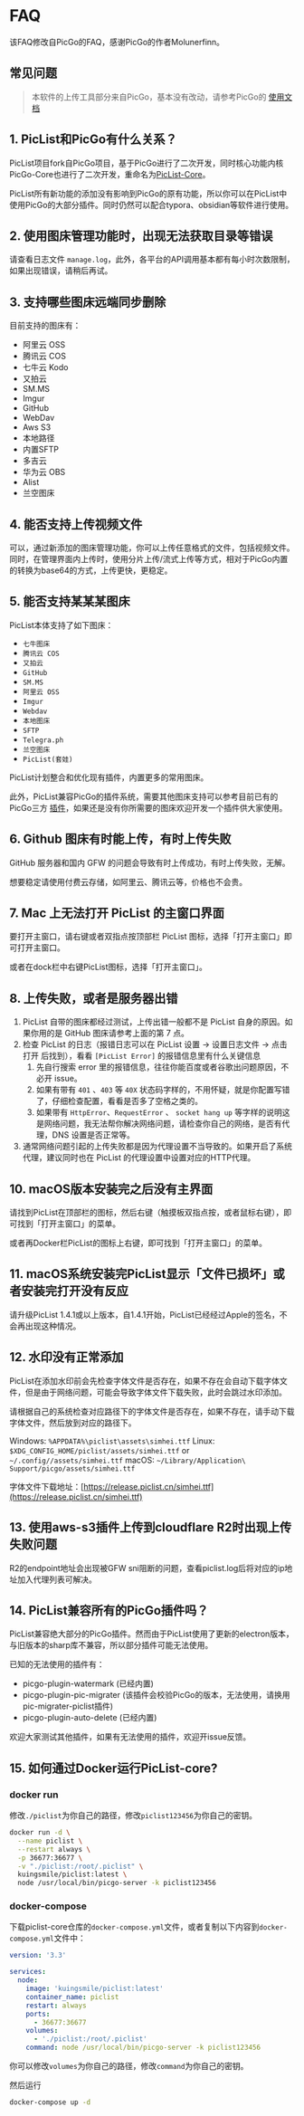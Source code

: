# FAQ

该FAQ修改自PicGo的FAQ，感谢PicGo的作者Molunerfinn。

## 常见问题

> 本软件的上传工具部分来自PicGo，基本没有改动，请参考PicGo的 [使用文档](https://picgo.github.io/PicGo-Doc/zh/guide/getting-started.html#%E5%BF%AB%E9%80%9F%E4%B8%8A%E6%89%8B)

## 1. PicList和PicGo有什么关系？

PicList项目fork自PicGo项目，基于PicGo进行了二次开发，同时核心功能内核PicGo-Core也进行了二次开发，重命名为[PicList-Core](https://github.com/Kuingsmile/PicList-Core)。

PicList所有新功能的添加没有影响到PicGo的原有功能，所以你可以在PicList中使用PicGo的大部分插件。同时仍然可以配合typora、obsidian等软件进行使用。

## 2. 使用图床管理功能时，出现无法获取目录等错误

请查看日志文件 `manage.log`，此外，各平台的API调用基本都有每小时次数限制，如果出现错误，请稍后再试。

## 3. 支持哪些图床远端同步删除

目前支持的图床有：

- 阿里云 OSS
- 腾讯云 COS
- 七牛云 Kodo
- 又拍云
- SM.MS
- Imgur
- GitHub
- WebDav
- Aws S3
- 本地路径
- 内置SFTP
- 多吉云
- 华为云 OBS
- Alist
- 兰空图床

## 4. 能否支持上传视频文件

可以，通过新添加的图床管理功能，你可以上传任意格式的文件，包括视频文件。同时，在管理界面内上传时，使用分片上传/流式上传等方式，相对于PicGo内置的转换为base64的方式，上传更快，更稳定。

## 5. 能否支持某某某图床

PicList本体支持了如下图床：

- `七牛图床`
- `腾讯云 COS`
- `又拍云`
- `GitHub`
- `SM.MS`
- `阿里云 OSS`
- `Imgur`
- `Webdav`
- `本地图床`
- `SFTP`
- `Telegra.ph`
- `兰空图床`
- `PicList(套娃)`

PicList计划整合和优化现有插件，内置更多的常用图床。

此外，PicList兼容PicGo的插件系统，需要其他图床支持可以参考目前已有的PicGo三方 [插件](https://github.com/PicGo/Awesome-PicGo)，如果还是没有你所需要的图床欢迎开发一个插件供大家使用。

## 6. Github 图床有时能上传，有时上传失败

GitHub 服务器和国内 GFW 的问题会导致有时上传成功，有时上传失败，无解。

想要稳定请使用付费云存储，如阿里云、腾讯云等，价格也不会贵。

## 7. Mac 上无法打开 PicList 的主窗口界面

要打开主窗口，请右键或者双指点按顶部栏 PicList 图标，选择「打开主窗口」即可打开主窗口。

或者在dock栏中右键PicList图标，选择「打开主窗口」。

## 8. 上传失败，或者是服务器出错

1. PicList 自带的图床都经过测试，上传出错一般都不是 PicList 自身的原因。如果你用的是 GitHub 图床请参考上面的第 7 点。
2. 检查 PicList 的日志（报错日志可以在 PicList 设置 -> 设置日志文件 -> 点击打开 后找到），看看 `[PicList Error]` 的报错信息里有什么关键信息
   1. 先自行搜索 error 里的报错信息，往往你能百度或者谷歌出问题原因，不必开 issue。
   2. 如果有带有 `401` 、`403` 等 `40X` 状态码字样的，不用怀疑，就是你配置写错了，仔细检查配置，看看是否多了空格之类的。
   3. 如果带有 `HttpError`、`RequestError` 、 `socket hang up` 等字样的说明这是网络问题，我无法帮你解决网络问题，请检查你自己的网络，是否有代理，DNS 设置是否正常等。
3. 通常网络问题引起的上传失败都是因为代理设置不当导致的。如果开启了系统代理，建议同时也在 PicList 的代理设置中设置对应的HTTP代理。

## 10. macOS版本安装完之后没有主界面

请找到PicList在顶部栏的图标，然后右键（触摸板双指点按，或者鼠标右键），即可找到「打开主窗口」的菜单。

或者再Docker栏PicList的图标上右键，即可找到「打开主窗口」的菜单。

## 11. macOS系统安装完PicList显示「文件已损坏」或者安装完打开没有反应

请升级PicList 1.4.1或以上版本，自1.4.1开始，PicList已经经过Apple的签名，不会再出现这种情况。

## 12. 水印没有正常添加

PicList在添加水印前会先检查字体文件是否存在，如果不存在会自动下载字体文件，但是由于网络问题，可能会导致字体文件下载失败，此时会跳过水印添加。

请根据自己的系统检查对应路径下的字体文件是否存在，如果不存在，请手动下载字体文件，然后放到对应的路径下。

Windows: `%APPDATA%\piclist\assets\simhei.ttf`
Linux: `$XDG_CONFIG_HOME/piclist/assets/simhei.ttf` or `~/.config//assets/simhei.ttf`
macOS: `~/Library/Application\ Support/picgo/assets/simhei.ttf`

字体文件下载地址：[https://release.piclist.cn/simhei.ttf](https://release.piclist.cn/simhei.ttf)

## 13. 使用aws-s3插件上传到cloudflare R2时出现上传失败问题

R2的endpoint地址会出现被GFW sni阻断的问题，查看piclist.log后将对应的ip地址加入代理列表可解决。

## 14. PicList兼容所有的PicGo插件吗？

PicList兼容绝大部分的PicGo插件。然而由于PicList使用了更新的electron版本，与旧版本的sharp库不兼容，所以部分插件可能无法使用。

已知的无法使用的插件有：

- picgo-plugin-watermark (已经内置)
- picgo-plugin-pic-migrater (该插件会校验PicGo的版本，无法使用，请换用pic-migrater-piclist插件)
- picgo-plugin-auto-delete (已经内置)

欢迎大家测试其他插件，如果有无法使用的插件，欢迎开issue反馈。

## 15. 如何通过Docker运行PicList-core?

### docker run

修改`./piclist`为你自己的路径，修改`piclist123456`为你自己的密钥。

```bash
docker run -d \
  --name piclist \
  --restart always \
  -p 36677:36677 \
  -v "./piclist:/root/.piclist" \
  kuingsmile/piclist:latest \
  node /usr/local/bin/picgo-server -k piclist123456
```

### docker-compose

下载piclist-core仓库的`docker-compose.yml`文件，或者复制以下内容到`docker-compose.yml`文件中：

```yaml
version: '3.3'

services:
  node:
    image: 'kuingsmile/piclist:latest'
    container_name: piclist
    restart: always
    ports:
      - 36677:36677
    volumes:
      - './piclist:/root/.piclist'
    command: node /usr/local/bin/picgo-server -k piclist123456
```

你可以修改`volumes`为你自己的路径，修改`command`为你自己的密钥。

然后运行

```bash
docker-compose up -d
```

